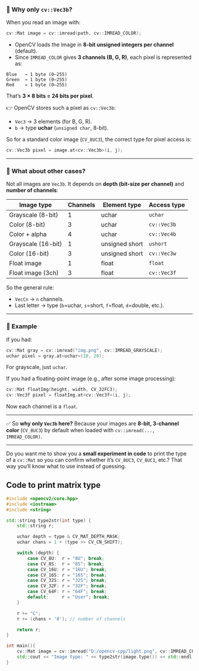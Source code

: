 ### 🔹 Why only `cv::Vec3b`?

When you read an image with:

```cpp
cv::Mat image = cv::imread(path, cv::IMREAD_COLOR);
```

- OpenCV loads the image in **8-bit unsigned integers per channel** (default).
- Since `IMREAD_COLOR` gives **3 channels (B, G, R)**, each pixel is represented as:

```
Blue   → 1 byte (0–255)
Green  → 1 byte (0–255)
Red    → 1 byte (0–255)
```

That’s **3 × 8 bits = 24 bits per pixel**.

👉 OpenCV stores such a pixel as `cv::Vec3b`:

- `Vec3` → 3 elements (for B, G, R).
- `b` → type **uchar** (`unsigned char`, 8-bit).

So for a standard color image (`CV_8UC3`), the correct type for pixel access is:

```cpp
cv::Vec3b pixel = image.at<cv::Vec3b>(i, j);
```

---

### 🔹 What about other cases?

Not all images are `Vec3b`. It depends on **depth (bit-size per channel)** and **number of channels**:

| Image type         | Channels | Element type   | Access type |
| ------------------ | -------- | -------------- | ----------- |
| Grayscale (8-bit)  | 1        | uchar          | `uchar`     |
| Color (8-bit)      | 3        | uchar          | `cv::Vec3b` |
| Color + alpha      | 4        | uchar          | `cv::Vec4b` |
| Grayscale (16-bit) | 1        | unsigned short | `ushort`    |
| Color (16-bit)     | 3        | unsigned short | `cv::Vec3w` |
| Float image        | 1        | float          | `float`     |
| Float image (3ch)  | 3        | float          | `cv::Vec3f` |

So the general rule:

- `VecCn` → `n` channels.
- Last letter → type (`b`=uchar, `s`=short, `f`=float, `d`=double, etc.).

---

### 🔹 Example

If you had:

```cpp
cv::Mat gray = cv::imread("img.png", cv::IMREAD_GRAYSCALE);
uchar pixel = gray.at<uchar>(10, 20);
```

For grayscale, just `uchar`.

If you had a floating-point image (e.g., after some image processing):

```cpp
cv::Mat floatImg(height, width, CV_32FC3);
cv::Vec3f pixel = floatImg.at<cv::Vec3f>(i, j);
```

Now each channel is a `float`.

---

✅ So **why only `Vec3b` here?**
Because your images are **8-bit, 3-channel color** (`CV_8UC3`) by default when loaded with `cv::imread(..., IMREAD_COLOR)`.

---

Do you want me to show you a **small experiment in code** to print the type of a `cv::Mat` so you can confirm whether it’s `CV_8UC3`, `CV_8UC1`, etc.? That way you’ll know what to use instead of guessing.

## Code to print matrix type

```cpp
#include <opencv2/core.hpp>
#include <iostream>
#include <string>

std::string type2str(int type) {
    std::string r;

    uchar depth = type & CV_MAT_DEPTH_MASK;
    uchar chans = 1 + (type >> CV_CN_SHIFT);

    switch (depth) {
        case CV_8U:  r = "8U"; break;
        case CV_8S:  r = "8S"; break;
        case CV_16U: r = "16U"; break;
        case CV_16S: r = "16S"; break;
        case CV_32S: r = "32S"; break;
        case CV_32F: r = "32F"; break;
        case CV_64F: r = "64F"; break;
        default:     r = "User"; break;
    }

    r += "C";
    r += (chans + '0'); // number of channels

    return r;
}

int main(){
    cv::Mat image = cv::imread("D:/opencv-cpp/light.png", cv::IMREAD_COLOR)
    std::cout << "Image type: " << type2str(image.type()) << std::endl;
}
```
